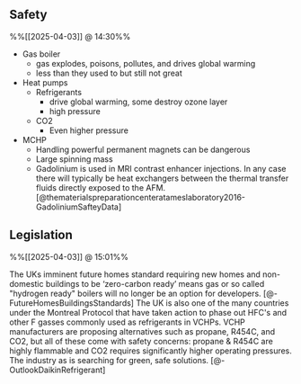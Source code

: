 
## Safety 
%%[[2025-04-03]] @ 14:30%%

- Gas boiler
	- gas explodes, poisons, pollutes, and drives global warming
	- less than they used to but still not great
- Heat pumps
	- Refrigerants
		- drive global warming, some destroy ozone layer
		- high pressure
	- CO2
		- Even higher pressure
- MCHP
	- Handling powerful permanent magnets can be dangerous
	- Large spinning mass
	- Gadolinium is used in MRI contrast enhancer injections. In any case there will typically be heat exchangers between the thermal transfer fluids directly exposed to the AFM. [@thematerialspreparationcenteratameslaboratory2016-GadoliniumSafteyData]

## Legislation
%%[[2025-04-03]] @ 15:01%%

The UKs imminent future homes standard requiring new homes and non-domestic buildings to be ‘zero-carbon ready’ means gas or so called "hydrogen ready" boilers will no longer be an option for developers. [@-FutureHomesBuildingsStandards] The UK is also one of the many countries under the Montreal Protocol that have taken action to phase out HFC's and other F gasses commonly used as refrigerants in VCHPs. VCHP manufacturers are proposing alternatives such as propane, R454C, and CO2, but all of these come with safety concerns: propane & R454C are highly flammable and CO2 requires significantly higher operating pressures. The industry as is searching for green, safe solutions. [@-OutlookDaikinRefrigerant] 